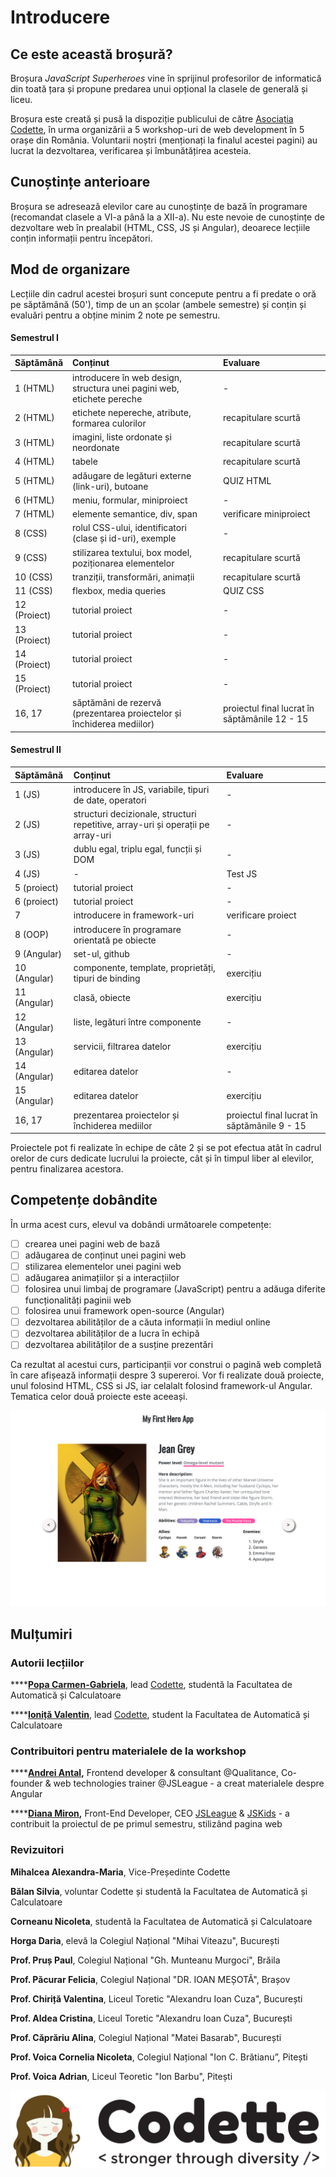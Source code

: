 # Introducere

## Ce este această broșură?

Broșura _JavaScript Superheroes_ vine în sprijinul profesorilor de informatică din toată țara și propune predarea unui opțional la clasele de generală și liceu.

Broșura este creată și pusă la dispoziție publicului de către [Asociația Codette](https://codette.ro), în urma organizării a 5 workshop-uri de web development în 5 orașe din România. Voluntarii noștri \(menționați la finalul acestei pagini\) au lucrat la dezvoltarea, verificarea și îmbunătățirea acesteia. 

## Cunoștințe anterioare

Broșura se adresează elevilor care au cunoștințe de bază în programare \(recomandat clasele a VI-a până la a XII-a\). Nu este nevoie de cunoștințe de dezvoltare web în prealabil \(HTML, CSS, JS și Angular\), deoarece lecțiile conțin informații pentru începători.

## Mod de organizare

Lecțiile din cadrul acestei broșuri sunt concepute pentru a fi predate o oră pe săptămână \(50'\), timp de un an școlar \(ambele semestre\) și conțin și evaluări pentru a obține minim 2 note pe semestru.

#### Semestrul I

| Săptămână | Conținut | Evaluare |
| :--- | :--- | :--- |
| 1 \(HTML\) | introducere în web design, structura unei pagini web, etichete pereche | - |
| 2 \(HTML\) | etichete nepereche, atribute, formarea culorilor | recapitulare scurtă |
| 3 \(HTML\) | imagini, liste ordonate și neordonate | recapitulare scurtă |
| 4 \(HTML\) | tabele | recapitulare scurtă |
| 5 \(HTML\) | adăugare de legături externe \(link-uri\), butoane | QUIZ HTML |
| 6 \(HTML\) | meniu, formular, miniproiect | - |
| 7 \(HTML\) | elemente semantice, div, span | verificare miniproiect |
| 8 \(CSS\) | rolul CSS-ului, identificatori \(clase și id-uri\), exemple | - |
| 9 \(CSS\) | stilizarea textului, box model, poziționarea elementelor | recapitulare scurtă |
| 10 \(CSS\) | tranziții, transformări, animații | recapitulare scurtă |
| 11 \(CSS\) | flexbox, media queries | QUIZ CSS |
| 12 \(Proiect\) | tutorial proiect | - |
| 13 \(Proiect\) | tutorial proiect | - |
| 14 \(Proiect\) | tutorial proiect | - |
| 15 \(Proiect\) | tutorial proiect | - |
| 16, 17 | săptămâni de rezervă \(prezentarea proiectelor și închiderea mediilor\) | proiectul final lucrat în săptămânile 12 - 15 |

#### Semestrul II

| Săptămână | Conținut | Evaluare |
| :--- | :--- | :--- |
| 1 \(JS\) | introducere în JS, variabile, tipuri de date, operatori | - |
| 2 \(JS\) | structuri decizionale, structuri repetitive, array-uri și operații pe array-uri | - |
| 3 \(JS\) | dublu egal, triplu egal, funcții și DOM | - |
| 4 \(JS\) | - | Test JS |
| 5 \(proiect\) | tutorial proiect | - |
| 6 \(proiect\) | tutorial proiect | - |
| 7 | introducere in framework-uri | verificare proiect |
| 8 \(OOP\) | introducere în programare orientată pe obiecte | - |
| 9 \(Angular\) | set-ul, github | - |
| 10 \(Angular\) | componente, template, proprietăți, tipuri de binding | exercițiu |
| 11 \(Angular\) | clasă, obiecte | exercițiu |
| 12 \(Angular\) | liste, legături între componente | - |
| 13 \(Angular\) | servicii, filtrarea datelor | exercițiu |
| 14 \(Angular\) | editarea datelor | - |
| 15 \(Angular\) | editarea datelor | exercițiu |
| 16, 17 | prezentarea proiectelor și închiderea mediilor | proiectul final lucrat în săptămânile 9 - 15 |

Proiectele pot fi realizate în echipe de câte 2 și se pot efectua atât în cadrul orelor de curs dedicate lucrului la proiecte, cât și în timpul liber al elevilor, pentru finalizarea acestora.

## Competențe dobândite

În urma acest curs, elevul va dobândi următoarele competențe:

* [ ] crearea unei pagini web de bază
* [ ] adăugarea de conținut unei pagini web
* [ ] stilizarea elementelor unei pagini web
* [ ] adăugarea animațiilor și a interacțiilor
* [ ] folosirea unui limbaj de programare \(JavaScript\) pentru a adăuga diferite funcționalități paginii web
* [ ] folosirea unui framework open-source \(Angular\)
* [ ] dezvoltarea abilităților de a căuta informații în mediul online
* [ ] dezvoltarea abilităților de a lucra în echipă
* [ ] dezvoltarea abilităților de a susține prezentări

Ca rezultat al acestui curs, participanții vor construi o pagină web completă în care afișează informații despre 3 supereroi. Vor fi realizate două proiecte, unul folosind HTML, CSS si JS, iar celalalt folosind framework-ul Angular. Tematica celor două proiecte este aceeași.

![vizual din primul proiect propus](.gitbook/assets/screencapture-file-users-poppy-desktop-day1-end-index-html-2020-03-17-12_52_42.png)

## Mulțumiri

### Autorii lecțiilor

\*\*\*\*[**Popa Carmen-Gabriela**](https://www.linkedin.com/in/carmengpopa/), lead [Codette](https://codette.ro), studentă la Facultatea de Automatică și Calculatoare

\*\*\*\*[**Ioniță Valentin**](https://www.linkedin.com/in/valentin-ionita/), lead [Codette](https://codette.ro), student la Facultatea de Automatică și Calculatoare

### Contribuitori pentru materialele de la workshop

\*\*\*\*[**Andrei Antal**](https://www.linkedin.com/in/andreiantal/)**,** Frontend developer & consultant @Qualitance, Co-founder & web technologies trainer @JSLeague - a creat  materialele despre Angular

\*\*\*\*[**Diana Miron**](https://www.linkedin.com/in/diana-miron/)**,** Front-End Developer, CEO [JSLeague](https://www.jsleague.ro) & [JSKids](https://www.jskids.ro) - a contribuit la proiectul de pe primul semestru, stilizând pagina web

### Revizuitori

**Mihalcea Alexandra-Maria**, Vice-Președinte Codette

**Bălan Silvia**, voluntar Codette și studentă la Facultatea de Automatică și Calculatoare

**Corneanu Nicoleta**, studentă la Facultatea de Automatică și Calculatoare

**Horga Daria**, elevă la Colegiul Național "Mihai Viteazu", București

**Prof. Pruș Paul**, Colegiul Național "Gh. Munteanu Murgoci", Brăila

**Prof. Păcurar Felicia**, Colegiul Național "DR. IOAN MEȘOTĂ", Brașov

**Prof. Chiriță Valentina**, Liceul Toretic "Alexandru Ioan Cuza", București

**Prof. Aldea Cristina**, Liceul Toretic "Alexandru Ioan Cuza", București

**Prof. Căprăriu Alina**, Colegiul Național "Matei Basarab", București

**Prof. Voica Cornelia Nicoleta**, Colegiul Național "Ion C. Brătianu”, Pitești

**Prof. Voica Adrian**, Liceul Teoretic "Ion Barbu", Pitești

![](.gitbook/assets/logos-02%20%281%29.svg)

